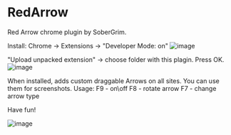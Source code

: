 # RedArrow
Red Arrow chrome plugin by SoberGrim.

Install:
Chrome -> Extensions -> "Developer Mode: on"
![image](https://user-images.githubusercontent.com/12745995/139560473-7a8ce50d-4a16-4e69-8e76-721ca10c7792.png)

"Upload unpacked extension" -> choose folder with this plagin. Press OK.
![image](https://user-images.githubusercontent.com/12745995/139560484-4f2de534-5401-447e-9dbc-6c1845fb8cad.png)

When installed, adds custom draggable Arrows on all sites. You can use them for screenshots.
Usage:
F9 - on\off
F8 - rotate arrow
F7 - change arrow type

Have fun!

![image](https://user-images.githubusercontent.com/12745995/139560453-5dc26927-70d5-40d4-af40-5186e68b04e4.png)
